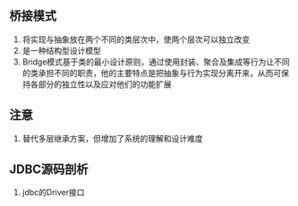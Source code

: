 ## 桥接模式

1. 将实现与抽象放在两个不同的类层次中，使两个层次可以独立改变
2. 是一种结构型设计模型
3. Bridge模式基于类的最小设计原则，通过使用封装、聚合及集成等行为让不同的类承担不同的职责，他的主要特点是把抽象与行为实现分离开来，从而可保持各部分的独立性以及应对他们的功能扩展

## 注意

1. 替代多层继承方案，但增加了系统的理解和设计难度

## JDBC源码剖析

1. jdbc的Driver接口

